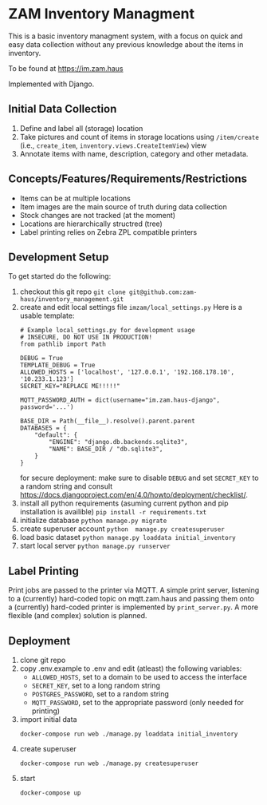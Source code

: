 # ZAM Inventory Managment

This is a basic inventory managment system, with a focus on quick and easy data collection without any previous knowledge about the items in inventory.

To be found at https://im.zam.haus

Implemented with Django.

## Initial Data Collection
1. Define and label all (storage) location
2. Take pictures and count of items in storage locations
   using `/item/create` (i.e., `create_item`, `inventory.views.CreateItemView`) view
3. Annotate items with name, description, category and other metadata.

## Concepts/Features/Requirements/Restrictions
* Items can be at multiple locations
* Item images are the main source of truth during data collection
* Stock changes are not tracked (at the moment)
* Locations are hierarchically structred (tree)
* Label printing relies on Zebra ZPL compatible printers

## Development Setup
To get started do the following:
1. checkout this git repo
    `git clone git@github.com:zam-haus/inventory_management.git`
2. create and edit local settings file
    `imzam/local_settings.py`
    Here is a usable template:
    ```
    # Example local_settings.py for development usage
    # INSECURE, DO NOT USE IN PRODUCTION!
    from pathlib import Path

    DEBUG = True
    TEMPLATE_DEBUG = True
    ALLOWED_HOSTS = ['localhost', '127.0.0.1', '192.168.178.10', '10.233.1.123']
    SECRET_KEY="REPLACE ME!!!!!"

    MQTT_PASSWORD_AUTH = dict(username="im.zam.haus-django", password='...')

    BASE_DIR = Path(__file__).resolve().parent.parent
    DATABASES = {
        "default": {
            "ENGINE": "django.db.backends.sqlite3",
            "NAME": BASE_DIR / "db.sqlite3",
        }
    }
    ```
    for secure deployment: make sure to disable `DEBUG` and set `SECRET_KEY` to a random string and consult https://docs.djangoproject.com/en/4.0/howto/deployment/checklist/.
3. install all python requirements (asuming current python and pip installation is availible)
    `pip install -r requirements.txt`
4. initialize database
    `python manage.py migrate`
5. create superuser account
    `python  manage.py createsuperuser`
6. load basic dataset
    `python manage.py loaddata initial_inventory`
7. start local server
    `python manage.py runserver`

## Label Printing
Print jobs are passed to the printer via MQTT. A simple print server, listening to a (currently) hard-coded topic on mqtt.zam.haus and passing them onto a (currently) hard-coded printer is implemented by `print_server.py`. A more flexible (and complex) solution is planned.


## Deployment

1. clone git repo
2. copy .env.example to .env and edit (atleast) the following variables:
   * `ALLOWED_HOSTS`, set to a domain to be used to access the interface
   * `SECRET_KEY`, set to a long random string
   * `POSTGRES_PASSWORD`, set to a random string
   * `MQTT_PASSWORD`, set to the appropriate password (only needed for printing)
2. import initial data
    ```
    docker-compose run web ./manage.py loaddata initial_inventory
    ```
4. create superuser
    ```
    docker-compose run web ./manage.py createsuperuser
    ```
5. start
    ```
    docker-compose up
    ```

